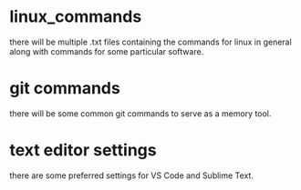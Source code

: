 # linux_commands

there will be multiple .txt files containing the commands for linux in general along with commands for some particular software.

 # git commands

 there will be some common git commands to serve as a memory tool.

 # text editor settings

 there are some preferred settings for VS Code and Sublime Text.